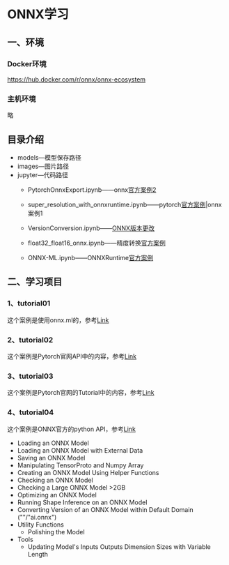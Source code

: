 # ONNX学习
## 一、环境
### Docker环境
https://hub.docker.com/r/onnx/onnx-ecosystem    
### 主机环境
略
## 目录介绍
* models—模型保存路径
* images—图片路径
* jupyter—代码路径
    * PytorchOnnxExport.ipynb——onnx[官方案例2](https://github.com/onnx/tutorials/blob/master/tutorials/PytorchOnnxExport.ipynb)
    * super_resolution_with_onnxruntime.ipynb——pytorch[官方案例](https://pytorch.org/tutorials/advanced/super_resolution_with_onnxruntime.html)|onnx案例1
    * VersionConversion.ipynb——[ONNX版本更改](https://github.com/onnx/tutorials/blob/master/tutorials/VersionConversion.md)  
    * float32_float16_onnx.ipynb——精度转换[官方案例](https://github.com/onnx/onnx-docker/blob/master/onnx-ecosystem/converter_scripts/float32_float16_onnx.ipynb)
        
    * ONNX-ML.ipynb——ONNXRuntime[官方案例](https://microsoft.github.io/onnxruntime/python/tutorial.html)




## 二、学习项目
### 1、tutorial01
这个案例是使用onnx.ml的，参考[Link](https://zhuanlan.zhihu.com/p/86867138)   
### 2、tutorial02
这个案例是Pytorch官网API中的内容，参考[Link](https://pytorch.org/docs/master/onnx.html#example-end-to-end-alexnet-from-pytorch-to-onnx)   
### 3、tutorial03
这个案例是Pytorch官网的Tutorial中的内容，参考[Link](https://pytorch.org/tutorials/advanced/super_resolution_with_onnxruntime.html)
### 4、tutorial04
这个案例是ONNX官方的python API，参考[Link](https://github.com/onnx/onnx/blob/master/docs/PythonAPIOverview.md)   
* Loading an ONNX Model
* Loading an ONNX Model with External Data
* Saving an ONNX Model
* Manipulating TensorProto and Numpy Array
* Creating an ONNX Model Using Helper Functions
* Checking an ONNX Model
* Checking a Large ONNX Model >2GB
* Optimizing an ONNX Model
* Running Shape Inference on an ONNX Model
* Converting Version of an ONNX Model within Default Domain (""/"ai.onnx")
* Utility Functions
    * Polishing the Model
* Tools
    * Updating Model's Inputs Outputs Dimension Sizes with Variable Length
